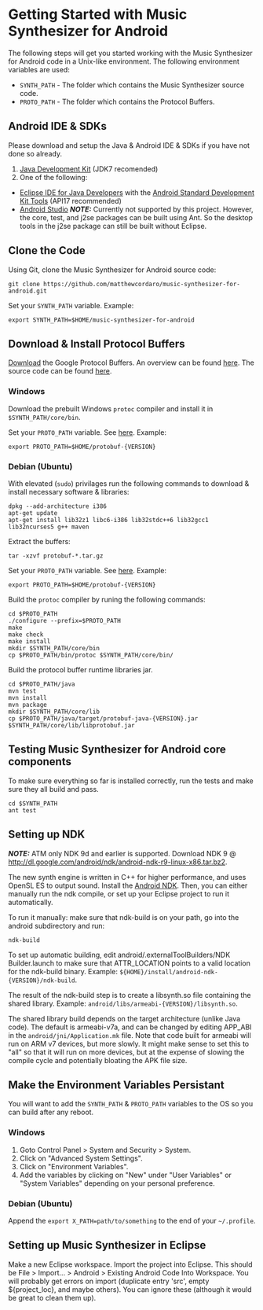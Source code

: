 # Getting Started with Music Synthesizer for Android #

The following steps will get you started working with the Music Synthesizer for Android code in a Unix-like environment. The following environment variables are used:
  * `SYNTH_PATH` - The folder which contains the Music Synthesizer source code.
  * `PROTO_PATH` - The folder which contains the Protocol Buffers.

## Android IDE & SDKs ##
Please download and setup the Java & Android IDE & SDKs if you have not done so already.

1.  [Java Development Kit](http://www.oracle.com/technetwork/java/javase/downloads/index.html) (JDK7 recomended)
2.  One of the following:
   - [Eclipse IDE for Java Developers](https://eclipse.org/downloads/packages/) with the [Android Standard Development Kit Tools](https://developer.android.com/sdk/index.html#Other)  (API17 recommended)
   - [Android Studio](https://developer.android.com/sdk/installing/index.html?pkg=studio) ___NOTE:___ Currently not supported by this project. However, the core, test, and j2se packages can be built using Ant. So the desktop tools in the j2se package can still be built without Eclipse.

## Clone the Code ##
Using Git, clone the Music Synthesizer for Android source code:

    git clone https://github.com/matthewcordaro/music-synthesizer-for-android.git
    
Set your `SYNTH_PATH` variable.  Example:

    export SYNTH_PATH=$HOME/music-synthesizer-for-android

## Download & Install Protocol Buffers ##
[Download](https://developers.google.com/protocol-buffers/docs/downloads) the Google Protocol Buffers. An overview can be found [here](https://developers.google.com/protocol-buffers/docs/overview). The source code can be found [here](https://github.com/google/protobuf).

### Windows ###
Download the prebuilt Windows `protoc` compiler and install it in `$SYNTH_PATH/core/bin`.

Set your `PROTO_PATH` variable. See [here](#getting-started-with-music-synthesizer-development). Example:

    export PROTO_PATH=$HOME/protobuf-{VERSION}

### Debian (Ubuntu) ###
With elevated (`sudo`) privilages run the following commands to download & install necessary software & libraries:

    dpkg --add-architecture i386
    apt-get update
    apt-get install lib32z1 libc6-i386 lib32stdc++6 lib32gcc1 lib32ncurses5 g++ maven

Extract the buffers:

    tar -xzvf protobuf-*.tar.gz

Set your `PROTO_PATH` variable. See [here](#getting-started-with-music-synthesizer-development). Example:

    export PROTO_PATH=$HOME/protobuf-{VERSION}

Build the `protoc` compiler by runing the following commands:
```
cd $PROTO_PATH
./configure --prefix=$PROTO_PATH
make
make check
make install
mkdir $SYNTH_PATH/core/bin
cp $PROTO_PATH/bin/protoc $SYNTH_PATH/core/bin/
```

Build the protocol buffer runtime libraries jar.
```
cd $PROTO_PATH/java
mvn test
mvn install
mvn package
mkdir $SYNTH_PATH/core/lib
cp $PROTO_PATH/java/target/protobuf-java-{VERSION}.jar $SYNTH_PATH/core/lib/libprotobuf.jar
```

## Testing Music Synthesizer for Android core components ##
To make sure everything so far is installed correctly, run the tests and make sure they all build and pass.
```
cd $SYNTH_PATH
ant test
```

## Setting up NDK ##
___NOTE:___ ATM only NDK 9d and earlier is supported. Download NDK 9 @ http://dl.google.com/android/ndk/android-ndk-r9-linux-x86.tar.bz2.

The new synth engine is written in C++ for higher performance, and uses OpenSL ES to output sound. Install the [Android NDK](http://developer.android.com/sdk/ndk/index.html). Then, you can either manually run the ndk compile, or set up your Eclipse project to run it automatically.

To run it manually: make sure that ndk-build is on your path, go into the android subdirectory and run:

```
ndk-build
```

To set up automatic building, edit android/.externalToolBuilders/NDK Builder.launch to make sure that ATTR\_LOCATION points to a valid location for the ndk-build binary. Example:  `${HOME}/install/android-ndk-{VERSION}/ndk-build`.

The result of the ndk-build step is to create a libsynth.so file containing the shared library. Example: `android/libs/armeabi-{VERSION}/libsynth.so`.

The shared library build depends on the target architecture (unlike Java code). The default is armeabi-v7a, and can be changed by editing APP\_ABI in the `android/jni/Application.mk` file. Note that code built for armeabi will run on ARM v7 devices, but more slowly. It might make sense to set this to "all" so that it will run on more devices, but at the expense of slowing the compile cycle and potentially bloating the APK file size.

## Make the Environment Variables Persistant ##
You will want to add the `SYNTH_PATH` & `PROTO_PATH` variables to the OS so you can build after any reboot.

### Windows ###
1.  Goto Control Panel > System and Security > System.
2.  Click on "Advanced System Settings".
3.  Click on "Environment Variables".
4.  Add the variables by clicking on "New" under "User Variables" or "System Variables" depending on your personal preference.

### Debian (Ubuntu) ###
Append the `export X_PATH=path/to/something` to the end of your `~/.profile`.

## Setting up Music Synthesizer in Eclipse ##
Make a new Eclipse workspace.  Import the project into Eclipse. This should be File > Import... > Android > Existing Android Code Into Workspace. You will probably get errors on import (duplicate entry 'src', empty ${project\_loc}, and maybe others). You can ignore these (although it would be great to clean them up).
